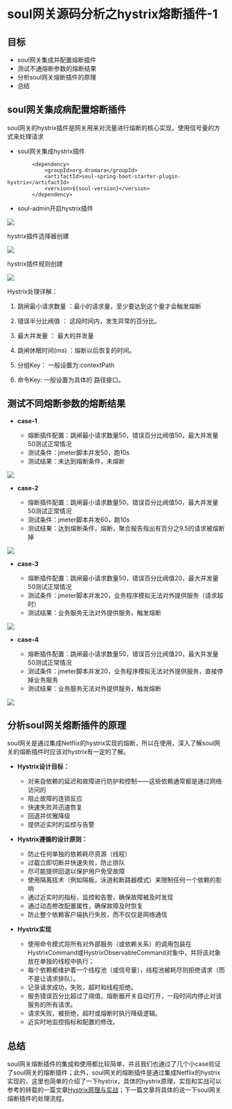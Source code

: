 # soul网关源码分析之hystrix熔断插件-1

## 目标

- soul网关集成并配置熔断插件
- 测试不通熔断参数的熔断结果
- 分析soul网关熔断插件的原理
- 总结

## soul网关集成病配置熔断插件

​    soul网关的hystrix插件是网关用来对流量进行熔断的核心实现，使用信号量的方式来处理请求

- soul网关集成hystrix插件

```
        <dependency>
            <groupId>org.dromara</groupId>
            <artifactId>soul-spring-boot-starter-plugin-hystrix</artifactId>
            <version>${soul-version}</version>
        </dependency>  
```

- soul-admin开启hystrix插件

![](../../../_media/image/source_code/soul/soul14/1612009283128.jpg)

hystrix插件选择器创建

![](../../../_media/image/source_code/soul/soul14/1612009433062.jpg)

hystrix插件规则创建

![](../../../_media/image/source_code/soul/soul14/1612009507733.jpg)

Hystrix处理详解：

1. 跳闸最小请求数量 ：最小的请求量，至少要达到这个量才会触发熔断

2. 错误半分比阀值 ： 这段时间内，发生异常的百分比。

3. 最大并发量 ： 最大的并发量

4. 跳闸休眠时间(ms) ：熔断以后恢复的时间。

5. 分组Key： 一般设置为:contextPath

6. 命令Key: 一般设置为具体的 路径接口。

## 测试不同熔断参数的熔断结果

- **case-1**

  - 熔断插件配置：跳闸最小请求数量50，错误百分比阀值50，最大并发量50测试正常情况
  - 测试条件：jmeter脚本并发50，跑10s
  - 测试结果：未达到熔断条件，未熔断

![](../../../_media/image/source_code/soul/soul14/1612017243166.jpg)

- **case-2**

  - 熔断插件配置：跳闸最小请求数量50，错误百分比阀值50，最大并发量50测试正常情况
  - 测试条件：jmeter脚本并发60，跑10s
  - 测试结果：达到熔断条件，熔断，聚合报告指出有百分之9.5的请求被熔断掉

![](../../../_media/image/source_code/soul/soul14/1612017361467.jpg)

- **case-3**

  - 熔断插件配置：跳闸最小请求数量50，错误百分比阀值20，最大并发量50测试正常情况
  - 测试条件：jmeter脚本并发20，业务程序模拟无法对外提供服务（请求超时）
  - 测试结果：业务服务无法对外提供服务，触发熔断

![](../../../_media/image/source_code/soul/soul14/1612021027454.jpg)

- **case-4**

  - 熔断插件配置：跳闸最小请求数量50，错误百分比阀值20，最大并发量50测试正常情况
  - 测试条件：jmeter脚本并发20，业务程序模拟无法对外提供服务，直接停掉业务服务
  - 测试结果：业务服务无法对外提供服务，触发熔断

![](../../../_media/image/source_code/soul/soul14/1612021027454.jpg)

## 分析soul网关熔断插件的原理

​    soul网关是通过集成Netflix的hystrix实现的熔断，所以在使用，深入了解soul网关的熔断插件时应该对hystrix有一定的了解。

- **Hystrix设计目标：**

  - 对来自依赖的延迟和故障进行防护和控制——这些依赖通常都是通过网络访问的
  - 阻止故障的连锁反应
  - 快速失败并迅速恢复
  - 回退并优雅降级
  - 提供近实时的监控与告警

- **Hystrix遵循的设计原则：**

  - 防止任何单独的依赖耗尽资源（线程）
  - 过载立即切断并快速失败，防止排队
  - 尽可能提供回退以保护用户免受故障
  - 使用隔离技术（例如隔板，泳道和断路器模式）来限制任何一个依赖的影响
  - 通过近实时的指标，监控和告警，确保故障被及时发现
  - 通过动态修改配置属性，确保故障及时恢复
  - 防止整个依赖客户端执行失败，而不仅仅是网络通信

- **Hystrix实现**

  - 使用命令模式将所有对外部服务（或依赖关系）的调用包装在HystrixCommand或HystrixObservableCommand对象中，并将该对象放在单独的线程中执行；
  - 每个依赖都维护着一个线程池（或信号量），线程池被耗尽则拒绝请求（而不是让请求排队）。
  - 记录请求成功，失败，超时和线程拒绝。
  - 服务错误百分比超过了阈值，熔断器开关自动打开，一段时间内停止对该服务的所有请求。
  - 请求失败，被拒绝，超时或熔断时执行降级逻辑。
  - 近实时地监控指标和配置的修改。

## 总结

​    soul网关熔断插件的集成和使用都比较简单，并且我们也通过了几个小case验证了soul网关的熔断插件；此外，soul网关的熔断插件是通过集成Netflix的hystrix实现的，这里也简单的介绍了一下hystrix，具体的hystrix原理，实现和实战可以参考的转载的一篇文章[Hystrix原理与实战](https://blog.csdn.net/qq_31279701/article/details/113448879)；下一篇文章将具体的说一下soul网关熔断插件的处理流程。

